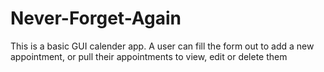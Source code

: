 # Never-Forget-Again

This is a basic GUI calender app.  A user can fill the form out to add a new appointment, or pull their appointments to view, edit or delete them
